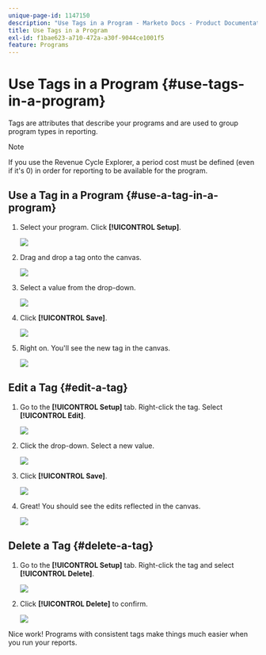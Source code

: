 ```yaml
---
unique-page-id: 1147150
description: "Use Tags in a Program - Marketo Docs - Product Documentation"
title: Use Tags in a Program
exl-id: f1bae623-a710-472a-a30f-9044ce1001f5
feature: Programs
---
```

# Use Tags in a Program {#use-tags-in-a-program}

Tags are attributes that describe your programs and are used to group program types in reporting.

>[!NOTE]
>
>If you use the Revenue Cycle Explorer, a period cost must be defined (even if it's 0) in order for reporting to be available for the program.

## Use a Tag in a Program {#use-a-tag-in-a-program}

1. Select your program. Click **[!UICONTROL Setup]**.

   ![](assets/use-tags-in-a-program-1.png)

1. Drag and drop a tag onto the canvas.

   ![](assets/use-tags-in-a-program-2.png)

1. Select a value from the drop-down.

   ![](assets/use-tags-in-a-program-3.png)

1. Click **[!UICONTROL Save]**.

   ![](assets/use-tags-in-a-program-4.png)

1. Right on. You'll see the new tag in the canvas.

   ![](assets/use-tags-in-a-program-5.png)

## Edit a Tag {#edit-a-tag}

1. Go to the **[!UICONTROL Setup]** tab. Right-click the tag. Select **[!UICONTROL Edit]**.

   ![](assets/use-tags-in-a-program-6.png)

1. Click the drop-down. Select a new value.

   ![](assets/use-tags-in-a-program-7.png)

1. Click **[!UICONTROL Save]**.

   ![](assets/use-tags-in-a-program-8.png)

1. Great! You should see the edits reflected in the canvas.

   ![](assets/use-tags-in-a-program-9.png)

## Delete a Tag  {#delete-a-tag}

1. Go to the **[!UICONTROL Setup]** tab. Right-click the tag and select **[!UICONTROL Delete]**.

   ![](assets/use-tags-in-a-program-10.png)

1. Click **[!UICONTROL Delete]** to confirm.

   ![](assets/use-tags-in-a-program-11.png)

Nice work! Programs with consistent tags make things much easier when you run your reports.
